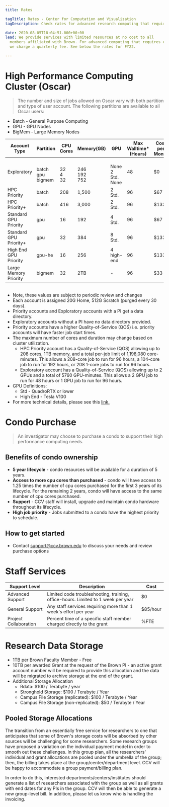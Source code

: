 ```yaml
---
title: Rates

tagTitle: Rates - Center for Computation and Visualization
tagDescription: Check rates for advanced research computing that require extra resources.

date: 2020-08-05T18:04:51.000+00:00
lead: We provide services with limited resources at no cost to all
  members affiliated with Brown. For advanced computing that requires extra resources,
  we charge a quarterly fee. See below the rates for FY22.

---
```


# High Performance Computing Cluster (Oscar)

> The number and size of jobs allowed on Oscar vary with both partition and type of user account. The following partitions are available to all Oscar users:

* Batch   - General Purpose Computing
* GPU     - GPU Nodes
* BigMem  - Large Memory Nodes



<div>

  <table style=" font-size:0.9rem; margin-bottom:2rem;">
    <thead>
      <tr>
        <th>Account Type</th>
        <th>Partition</th>
        <th>CPU Cores</th>
        <th>Memory(GB)</th>
        <th>GPU</th>
        <th>Max Walltime* (Hours)</th>
        <th>Cost per Month</th>
      </tr>
    </thead>
    <tbody>
      <tr>
        <td width="25%"> Exploratory <br> <!-- Make it Single Line. -->
        <td> <br> batch <br> gpu <br> bigmem</td>
        <td> <br> 32 <br> 4 <br> 32 <br> </td>
        <td> <br> 246 <br> 192 <br> 752 </td>
        <td> <br> None <br> 2 Std. <br> None </td>
        <td> 48</td>
        <td> $0</td>
      </tr>
      <tr>
        <td>HPC Priority</td>
        <td>batch</td>
        <td>208</td>
        <td>1,500</td>
        <td>2 Std.</td>
        <td>96</td>
        <td>$67</td>
      </tr>
      <tr>
        <td>HPC Priority+</td>
        <td>batch</td>
        <td>416</td>
        <td>3,000</td>
        <td>2 Std.</td>
        <td>96</td>
        <td>$133</td>
      </tr>
      <tr>
        <td>Standard GPU Priority</td>
        <td>gpu</td>
        <td>16</td>
        <td>192</td>
        <td>4 Std.</td>
        <td>96</td>
        <td>$67</td>
      </tr>
      <tr>
        <td>Standard GPU Priority+</td>
        <td>gpu</td>
        <td>32</td>
        <td>384</td>
        <td>8 Std.</td>
        <td>96</td>
        <td>$133</td>
      </tr>
      <tr>
        <td>High End GPU Priority</td>
        <td>gpu-he</td>
        <td>16</td>
        <td>256</td>
        <td>4 high-end</td>
        <td>96</td>
        <td>$133</td>
      </tr>
      <tr>
        <td>Large Memory Priority</td>
        <td>bigmem</td>
        <td>32</td>
        <td>2TB</td>
        <td>-</td>
        <td>96</td>
        <td>$33</td>
      </tr>
    </tbody>
  </table>

</div>

* Note, these values are subject to periodic review and changes
* Each account is assigned 20G Home, 512G Scratch (purged every 30 days).
* Priority accounts and Exploratory accounts with a PI get a data directory.
* Exploratory accounts without a PI have no data directory provided.
* Priority accounts have a higher Quality-of-Service (QOS) i.e. priority accounts will have faster job start times.
* The maximum number of cores and duration may change based on cluster utilization.
  * HPC Priority account has a Quality-of-Service (QOS) allowing up to 208 cores, 1TB memory, and a total per-job limit of 1,198,080 core-minutes. This allows a 208-core job to run for 96 hours, a 104-core job to run for 192 hours, or 208 1-core jobs to run for 96 hours.
  * Exploratory account has a Quality-of-Service (QOS) allowing up to 2 GPUs and a total of 5760 GPU-minutes. This allows a 2 GPU job to run for 48 hours or 1 GPU job to run for 96 hours.
* GPU Definitions:
  * Std - QuadroRTX or lower
  * High End - Tesla V100
* For more technical details, please see this [link.](https://docs.ccv.brown.edu/oscar/system-overview)

# Condo Purchase

> An investigator may choose to purchase a condo to support their high performance computing needs.

## Benefits of condo ownership

* **5 year lifecycle** - condo resources will be available for a duration of 5 years.
* **Access to more cpu cores than purchased** - condo will have access to 1.25 times the number of cpu cores purchased for the first 3 years of its lifecycle. For the remaining 2 years, condo will have access to the same number of cpu cores purchased.
* **Support** - CCV staff will install, upgrade and maintain condo hardware throughout its lifecycle.
* **High job priority** - Jobs submitted to a condo have the highest priority to schedule.

## How to get started

* Contact [support@ccv.brown.edu](mailto:support@ccv.brown.edu) to discuss your needs and review purchase options

# Staff Services

<div>
  <table style=" font-size:0.9rem; margin-bottom:2rem;">
    <thead>
      <tr>
        <th>Support Level</th>
        <th>Description</th>
        <th>Cost</th>
      </tr>
    </thead>
    <tbody>
      <tr>
        <td>Advanced Support</td>
        <td>Limited code troubleshooting, training, office-hours. Limited to 1 week per year</td>
        <td>$0</td>
      </tr>
      <tr>
        <td>General Support</td>
        <td>Any staff services requiring more than 1 week's effort per year</td>
        <td>$85/hour</td>
      </tr>
      <tr>
        <td>Project Collaboration</td>
        <td>Percent time of a specific staff member charged directly to the grant</td>
        <td>%FTE</td>
      </tr>
    </tbody>
  </table>
</div>
    
# Research Data Storage

* 1TB per Brown Faculty Member - Free
* 10TB per awarded Grant at the request of the Brown PI - an active grant account number will be required to provide this allocation and the data will be migrated to archive storage at the end of the grant.
* Additional Storage Allocation
  * Rdata: $100 / Terabyte / year
  * Stronghold Storage: $100 / Terabyte / Year
  * Campus File Storage (replicated): $100 / Terabyte / Year
  * Campus File Storage (non-replicated): $50 / Terabyte / Year

## Pooled Storage Allocations

The transition from an essentially free service for researchers to one that anticipates that some of Brown's storage costs will be absorbed by other sources will be challenging for some researchers. Some research groups have proposed a variation on the individual payment model in order to smooth out these challenges. In this group plan, all the researchers' individual and grant allocations are pooled under the umbrella of the group; then, the billing takes place at the group/center/department level. CCV will be happy to accommodate a group payment/billing plan.

In order to do this, interested departments/centers/institutes should generate a list of researchers associated with the group as well as all grants with end dates for any PIs in the group. CCV will then be able to generate a new group-level bill. In addition, please let us know who is handling the invoicing.
